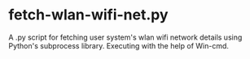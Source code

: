 # fetch-wlan-wifi-net.py
A .py script for fetching user system's wlan wifi network details using Python's subprocess library. Executing with the help of Win-cmd.
